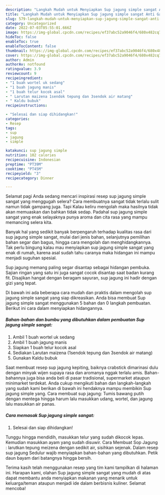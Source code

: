 ```yaml
---
description: "Langkah Mudah untuk Menyiapkan Sup jagung simple sangat Anti Gagal"
title: "Langkah Mudah untuk Menyiapkan Sup jagung simple sangat Anti Gagal"
slug: 579-langkah-mudah-untuk-menyiapkan-sup-jagung-simple-sangat-anti-gagal
category: Uncategorized
date: 2022-07-03T05:55:01.666Z
image: https://img-global.cpcdn.com/recipes/ef37abc52a9046f4/680x482cq70/sup-jagung-simple-sangat-foto-resep-utama.jpg
hideToc: false
enableToc: true
enableTocContent: false
thumbnail: https://img-global.cpcdn.com/recipes/ef37abc52a9046f4/680x482cq70/sup-jagung-simple-sangat-foto-resep-utama.jpg
cover: https://img-global.cpcdn.com/recipes/ef37abc52a9046f4/680x482cq70/sup-jagung-simple-sangat-foto-resep-utama.jpg
author: Admin
authorAv: notfound
ratingvalue: 3.9
reviewcount: 9
recipeingredient:
- "1 buah wortel uk sedang"
- "1 buah jagung manis"
- "1 buah telur kocok asal"
- " Larutan maizena 1sendok tepung dan 3sendok air matang"
- " Kaldu bubuk"
recipeinstructions:

- "Selesai dan siap dihidangkan!"
categories:
- Resep
tags:
- sup
- jagung
- simple

katakunci: sup jagung simple 
nutrition: 102 calories
recipecuisine: Indonesian
preptime: "PT39M"
cooktime: "PT45M"
recipeyield: "3"
recipecategory: Dinner

---
```



Selamat pagi Anda sedang mencari inspirasi resep sup jagung simple sangat yang menggugah selera? Cara membuatnya sangat tidak terlalu sulit namun tidak gampang juga. Tapi Kalau keliru mengolah maka hasilnya tidak akan memuaskan dan bahkan tidak sedap. Padahal sup jagung simple sangat yang enak selayaknya punya aroma dan cita rasa yang mampu memancing selera kita.


Banyak hal yang sedikit banyak berpengaruh terhadap kualitas rasa dari sup jagung simple sangat, mulai dari jenis bahan, selanjutnya pemilihan bahan segar dan bagus, hingga cara mengolah dan menghidangkannya. Tak perlu bingung kalau mau menyiapkan sup jagung simple sangat yang enak di rumah, karena asal sudah tahu caranya maka hidangan ini mampu menjadi suguhan spesial.

Sup jagung memang paling segar disantap sebagai hidangan pembuka. Sajian ringan yang satu ini juga sangat cocok disantap saat badan kurang fit. Disajikan hangat dengan beragam sayuran, sup jagung ini hadir dengan gizi yang tepat.


Di bawah ini ada beberapa cara mudah dan praktis dalam mengolah sup jagung simple sangat yang siap dikreasikan. Anda bisa membuat Sup jagung simple sangat menggunakan 5 bahan dan 0 langkah pembuatan. Berikut ini cara dalam menyiapkan hidangannya.

<!--inarticleads1-->

##### Bahan-bahan dan bumbu yang dibutuhkan dalam pembuatan Sup jagung simple sangat:

1. Ambil 1 buah wortel uk sedang
1. Ambil 1 buah jagung manis
1. Siapkan 1 buah telur kocok asal
1. Sediakan  Larutan maizena (1sendok tepung dan 3sendok air matang)
1. Gunakan  Kaldu bubuk


Saat membuat resep sup jagung kepiting, baiknya crabstick dimarinasi dulu dengan minyak wijen supaya rasa dan aromanya nggak terlalu amis. Bahan-bahannya juga bisa anda beli di pasar tradisional, supermarket ataupun minimarket terdekat. Anda cukup mengikuti bahan dan langkah-langkah yang sudah kami berikan di bawah ini hendaknya mampu membikin Sup jagung simple yang. Cara membuat sup jagung: Tumis bawang putih dengan mentega hingga harum lalu masukkan udang, wortel, dan jagung lalu masukkan air panas. 

<!--inarticleads2-->

##### Cara memasak Sup jagung simple sangat:


1. Selesai dan siap dihidangkan!

Tunggu hingga mendidih, masukkan telur yang sudah dikocok lepas. Kemudian masukkan ayam yang sudah disuwir. Cara Membuat Sop Jagung : larutkan tepung meizena dengan sedikit air, sisihkan sejenak. Dalam resep sup jagung Sedulur wajib menyiapkan bahan-bahan yang dibutuhkan. Petik daun bayam dari batangnya hingga bersih. 

Terima kasih telah menggunakan resep yang tim kami tampilkan di halaman ini. Harapan kami, olahan Sup jagung simple sangat yang mudah di atas dapat membantu anda menyiapkan makanan yang menarik untuk keluarga/teman ataupun menjadi ide dalam berbisnis kuliner. Selamat mencoba!
